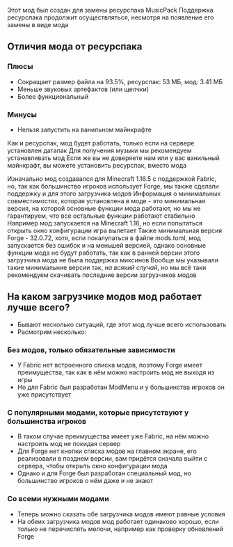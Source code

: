 Этот мод был создан для замены ресурспака MusicPack
Поддержка ресурспака продолжит осуществляться, несмотря на появление его замены в виде мода
## Отличия мода от ресурспака
### Плюсы
- Сокращает размер файла на 93.5%, ресурспак: 53 МБ, мод: 3.41 МБ
- Меньше звуковых артефактов (или щелчки)
- Более функциональный
### Минусы
- Нельзя запустить на ванильном майнкрафте

Как и ресурспак, мод будет работать, только если на сервере установлен датапак
Для получения музыки мы рекомендуем устанавливать мод
Если же вы не доверяете нам или у вас ванильный майнкрафт, вы можете установить ресурспак, вместо мода

Изначально мод создавался для Minecraft 1.16.5 с поддержкой Fabric, но, так как большинство игроков использует Forge, мы также сделали поддержку и для этого загрузчика модов
Информация о минимальных совместимостях, которая установлена в моде - это минимальная версия, на которой основные функции мода работают, но мы не гарантируем, что все остальные функции работают стабильно
Например мод запускается на Minecraft 1.16, но если попытаться открыть окно конфигурации игра вылетает
Также минимальная версия Forge - 32.0.72, хотя, если покалупаться в файле mods.toml, мод запускается без ошибок и на меньшей версией, однако основные функции мода не будут работать, так как в ранней версии этого загрузчика мода не была поддержка миксинов
Вообще мы указывали такие минимальние версии так, *на всякий случай*, но мы всё таки рекомендуем скачивать последние версии загрузчиков модов
## На каком загрузчике модов мод работает лучше всего?
- Бывают несколько ситуаций, где этот мод лучше всего использовать
- Расмотрим несколько:
### Без модов, только обязательные зависимости
- У Fabric нет встроенного списка модов, поэтому Forge имеет преимущества, так как в нём можно настроить мод не выходя из игры
- Но для Fabric был разработан ModMenu и у большинства игроков он уже присутствует
### С популярными модами, которые присутствуют у большинства игроков
- В таком случае преимущества имеет уже Fabric, на нём можно настроить мод не покидая сервер
- Для Forge нет кнопки списка модов на главном экране, его реализовали в позднем версии, вам придётся сначала выйти с сервера, чтобы открыть окно конфигурации мода
- Однако и для Forge был разработан специальный мод, но большинство игроков о нём даже и не знают
### Со всеми нужными модами
- Теперь можно сказать обе загрузчика модов имеют равные условия
- На обеих загрузчика модов мод работает одинаково хорошо, если только не перечислять мелочи, например как проверку обновлений Forge
